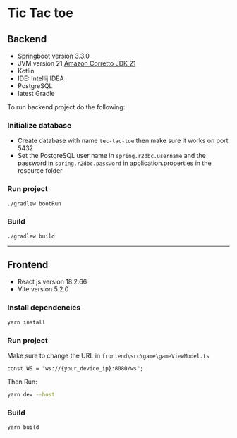 # Tic Tac toe


## Backend

- Springboot version 3.3.0
- JVM version 21  [Amazon Corretto JDK 21](https://docs.aws.amazon.com/corretto/latest/corretto-21-ug/downloads-list.html)
- Kotlin
- IDE: Intellij IDEA
- PostgreSQL
- latest Gradle

To run backend project do the following:

### Initialize database

- Create database with name `tec-tac-toe` then make sure it works on port 5432
- Set the PostgreSQL user name in `spring.r2dbc.username` and the password in `spring.r2dbc.password` in application.properties in the resource folder

### Run project


```bash
./gradlew bootRun
```

### Build
```bash
./gradlew build
```
---

## Frontend

- React js version 18.2.66
- Vite version 5.2.0

### Install dependencies
```bash
yarn install
```

### Run project
Make sure to change the URL in `frontend\src\game\gameViewModel.ts`
```
const WS = "ws://{your_device_ip}:8080/ws";
```
Then Run:
```bash
yarn dev --host
```

### Build

```bash
yarn build
```
